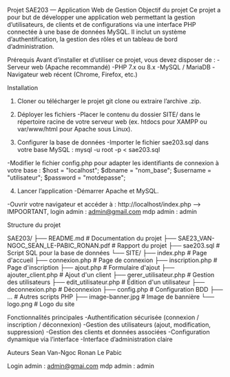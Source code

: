 Projet SAE203 — Application Web de Gestion
Objectif du projet
Ce projet a pour but de développer une application web permettant la gestion d’utilisateurs, de clients et de configurations via une interface PHP connectée à une base de données MySQL.
Il inclut un système d’authentification, la gestion des rôles et un tableau de bord d’administration.

Prérequis
Avant d’installer et d’utiliser ce projet, vous devez disposer de :
-Serveur web (Apache recommandé)
-PHP 7.x ou 8.x
-MySQL / MariaDB
-Navigateur web récent (Chrome, Firefox, etc.)

Installation
1. Cloner ou télécharger le projet
git clone <url-du-projet>
ou extraire l’archive .zip.

2. Déployer les fichiers
-Placer le contenu du dossier SITE/ dans le répertoire racine de votre serveur web (ex. htdocs pour XAMPP ou var/www/html pour Apache sous Linux).

3. Configurer la base de données
-Importer le fichier sae203.sql dans votre base MySQL :
mysql -u root -p < sae203.sql

-Modifier le fichier config.php pour adapter les identifiants de connexion à votre base :
$host = "localhost";
$dbname = "nom_base";
$username = "utilisateur";
$password = "motdepasse";

4. Lancer l’application
-Démarrer Apache et MySQL.

-Ouvrir votre navigateur et accéder à :
http://localhost/index.php --> IMPOORTANT, login admin : admin@gmail.com mdp admin : admin

Structure du projet

SAE203/
├── README.md                      # Documentation du projet
├── SAE23_VAN-NGOC_SEAN_LE-PABIC_RONAN.pdf # Rapport du projet
├── sae203.sql                      # Script SQL pour la base de données
└── SITE/
    ├── index.php                   # Page d'accueil
    ├── connexion.php               # Page de connexion
    ├── inscription.php             # Page d'inscription
    ├── ajout.php                   # Formulaire d'ajout
    ├── ajouter_client.php          # Ajout d'un client
    ├── gerer_utilisateur.php       # Gestion des utilisateurs
    ├── edit_utilisateur.php        # Édition d'un utilisateur
    ├── deconnexion.php             # Déconnexion
    ├── config.php                  # Configuration BDD
    ├── ...                         # Autres scripts PHP
    ├── image-banner.jpg            # Image de bannière
    └── logo.png                    # Logo du site

Fonctionnalités principales
-Authentification sécurisée (connexion / inscription / déconnexion)
-Gestion des utilisateurs (ajout, modification, suppression)
-Gestion des clients et données associées
-Configuration dynamique via l’interface
-Interface d’administration claire

Auteurs
Sean Van-Ngoc
Ronan Le Pabic



Login admin : admin@gmai.com
mdp admin : admin
